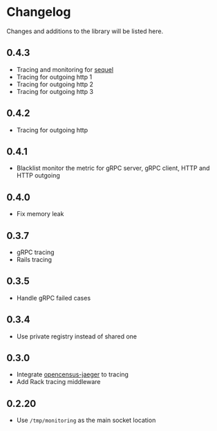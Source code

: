 # Changelog

Changes and additions to the library will be listed here.

## 0.4.3
- Tracing and monitoring for [sequel](https://github.com/jeremyevans/sequel)
- Tracing for outgoing http 1
- Tracing for outgoing http 2
- Tracing for outgoing http 3

## 0.4.2
- Tracing for outgoing http

## 0.4.1
- Blacklist monitor the metric for gRPC server, gRPC client, HTTP and HTTP outgoing

## 0.4.0
- Fix memory leak

## 0.3.7

- gRPC tracing
- Rails tracing

## 0.3.5
- Handle gRPC failed cases

## 0.3.4
- Use private registry instead of shared one

## 0.3.0
- Integrate [opencensus-jaeger](https://github.com/Thinkei/opencensus-ruby-exporter-jaeger) to tracing
- Add Rack tracing middleware

## 0.2.20
- Use `/tmp/monitoring` as the main socket location
